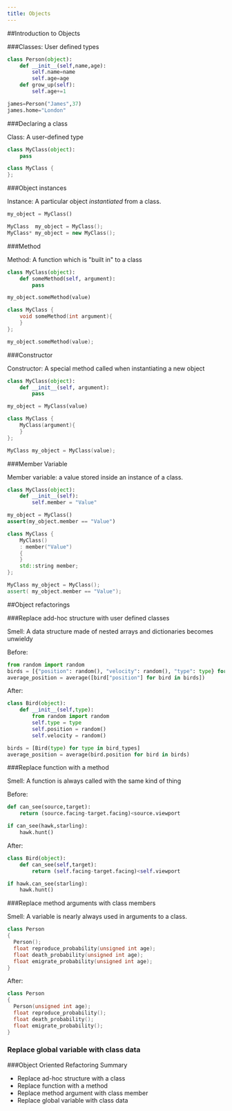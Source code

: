 ```yaml
---
title: Objects
---
```


##Introduction to Objects


###Classes: User defined types

``` python
class Person(object):
    def __init__(self,name,age):
        self.name=name
        self.age=age
    def grow_up(self):
        self.age+=1

james=Person("James",37)
james.home="London"
```


###Declaring a class 

Class: A user-defined type

```python
class MyClass(object):
    pass
```

```cpp
class MyClass {
};
```

###Object instances

Instance: A particular object *instantiated* from a class.

``` python
my_object = MyClass()
```

``` cpp
MyClass  my_object = MyClass();
MyClass* my_object = new MyClass();
```

###Method

Method: A function which is "built in" to a class

``` python
class MyClass(object):
    def someMethod(self, argument):
        pass

my_object.someMethod(value)
```

```cpp
class MyClass {
    void someMethod(int argument){
    }
};

my_object.someMethod(value);
```

###Constructor

Constructor: A special method called when instantiating a new object

``` python
class MyClass(object):
    def __init__(self, argument):
        pass

my_object = MyClass(value)
```

``` cpp
class MyClass {
    MyClass(argument){
    }
};

MyClass my_object = MyClass(value);

```
###Member Variable

Member variable: a value stored inside an instance of a class.

``` python
class MyClass(object):
    def __init__(self):
        self.member = "Value"

my_object = MyClass()
assert(my_object.member == "Value")
```

``` cpp
class MyClass {
    MyClass()
    : member("Value")
    {
    }
    std::string member;
};

MyClass my_object = MyClass();
assert( my_object.member == "Value");
```

##Object refactorings

###Replace add-hoc structure with user defined classes

Smell: A data structure made of nested arrays and dictionaries becomes unwieldy

Before:

``` python
from random import random
birds = [{"position": random(), "velocity": random(), "type": type} for type in bird_types]
average_position = average([bird["position"] for bird in birds])
```

After:

``` python
class Bird(object):
	def __init__(self,type):
        from random import random
		self.type = type
		self.position = random()
		self.velocity = random()

birds = [Bird(type) for type in bird_types]
average_position = average(bird.position for bird in birds)
```

###Replace function with a method

Smell: A function is always called with the same kind of thing

Before:

``` python
def can_see(source,target):
	return (source.facing-target.facing)<source.viewport

if can_see(hawk,starling):
	hawk.hunt()
```

After:

``` python
class Bird(object):
	def can_see(self,target):
		return (self.facing-target.facing)<self.viewport

if hawk.can_see(starling):
	hawk.hunt()
```


###Replace method arguments with class members

Smell: A variable is nearly always used in arguments to 
a class.

```cpp
class Person
{
  Person();
  float reproduce_probability(unsigned int age);
  float death_probability(unsigned int age);
  float emigrate_probability(unsigned int age);
}
```

After:

```cpp
class Person
{
  Person(unsigned int age);
  float reproduce_probability();
  float death_probability();
  float emigrate_probability();
}
```

### Replace global variable with class data 

###Object Oriented Refactoring Summary

* Replace ad-hoc structure with a class
* Replace function with a method
* Replace method argument with class member
* Replace global variable with class data

